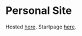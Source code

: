 # Personal Site

Hosted [here](https://joshsoong.design). Startpage [here](https://joshsoong.design/Startpage).

